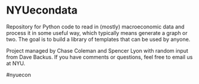NYUecondata
===========

Repository for Python code to read in (mostly) macroeconomic data and process it in some useful way, which typically means generate a graph or two.  The goal is to build a library of templates that can be used by anyone.  

Project managed by Chase Coleman and Spencer Lyon with random input from Dave Backus.  If you have comments or questions, feel free to email us at NYU.  


 #nyuecon
